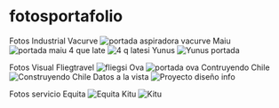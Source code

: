 # fotosportafolio
Fotos Industrial
Vacurve
![portada aspiradora vacurve](https://github.com/user-attachments/assets/4ab5c9cb-526d-4b65-bf94-adfb54b48b05)
Maiu
![portada maiu](https://github.com/user-attachments/assets/1454f139-08c5-40b2-b82e-fd97a3e5275f)
4 que late
![4 q latesi](https://github.com/user-attachments/assets/73f7ef1f-5d8d-4850-830d-65c168e53178)
Yunus
![Yunus portada](https://github.com/user-attachments/assets/df199457-7874-47be-85b9-343921bd2268)

Fotos Visual
Fliegtravel
![fliegsi](https://github.com/user-attachments/assets/65525e3f-3099-4fe8-abd2-d78860d86c3b)
Ova
![portada ova](https://github.com/user-attachments/assets/55623051-3ada-4596-a110-fca7dc08099e)
Contruyendo Chile
![Construyendo Chile](https://github.com/user-attachments/assets/710c9714-4d1f-4843-856e-e1b4f1770f90)
Datos a la vista
![Proyecto diseño info](https://github.com/user-attachments/assets/542045aa-2c64-4bae-9b64-41a9bf80e761)

Fotos servicio
Equita
![Equita](https://github.com/user-attachments/assets/d81320b4-a089-483f-a78e-2d7dd4322f0d)
Kitu
![Kitu](https://github.com/user-attachments/assets/0b53466a-0d29-4e6d-af9d-76f7a0dd1333)
